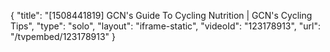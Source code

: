 {
    "title": "[1508441819] GCN's Guide To Cycling Nutrition | GCN's Cycling Tips",
    "type": "solo",
    "layout": "iframe-static",
    "videoId": "123178913",
    "url": "\/tvpembed\/123178913"
}